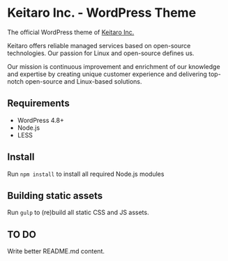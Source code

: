 # Keitaro Inc. - WordPress Theme

The official WordPress theme of [Keitaro Inc.](http://www.keitaro.com/)

Keitaro offers reliable managed services based on open-source technologies. Our passion for Linux and open-source defines us.

Our mission is continuous improvement and enrichment of our knowledge and expertise by creating unique customer experience and delivering top-notch open-source and Linux-based solutions.

## Requirements

* WordPress 4.8+
* Node.js
* LESS

## Install

Run `npm install` to install all required Node.js modules

## Building static assets

Run `gulp` to (re)build all static CSS and JS assets.

## TO DO

Write better README.md content.